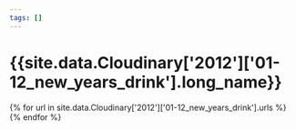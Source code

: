 ```yaml
---
tags: []
---
```

<div itemscope itemtype="http://schema.org/Photograph">
  <h1>{{site.data.Cloudinary['2012']['01-12_new_years_drink'].long_name}}</h1>
  {% for url in site.data.Cloudinary['2012']['01-12_new_years_drink'].urls %}
    <a itemprop="image" class="swipebox" title="" href="{{ site.cloudinary.baseurl }}/{{ url }}">
      <img alt="" itemprop="thumbnailUrl" src="{{ site.cloudinary.baseurl }}/h_150/{{ url }}" />
      <meta itemprop="isFamilyFriendly" content="true" />
    </a>
  {% endfor %}
</div>
